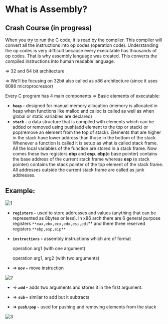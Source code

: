 # What is Assembly?  
## Crash Course (in progress)

When you try to run the C code, it is read by the compiler. This compiler will convert all the instructions into op codes (operation code). Understanding the op codes is very difficult because every executable has thousands of op codes. That is why assembly language was created. This converts the compiled instructions into human readable language.

⇒ 32 and 64 bit architecture

⇒ We’ll be focusing on 32bit also called as x86 architecture (since it uses 8086 microprocressor)

Every C program has 4 main components ⇒ Basic elements of executable:

- **`heap` -**  designed for manual memory allocation (memory is allocated in heap when functions like malloc and calloc is called as well as when global or static variables are declared)
- **`stack` -** a data structure that is compiled with elements which can be added or removed using push(add element to the top or stack) or pop(remove an element from the top of stack). Elements that are higher in the stack have lower address than those in the bottom of the stack. Whenever a function is called it is setup as what is called stack frame. All the local variables of the function are stored in a stack frame. Now comes these two registers **ebp** and **esp**. **ebp**(e base pointer) contains the base address of the current stack frame whereas **esp** (e stack pointer) contains the stack pointer of the top element of the stack frame. All addresses outside the current stack frame are called as junk addresses.

## Example:

![1](https://github.com/vexecute/Assembly-Drill/assets/92919686/dfd0aea6-c8a8-4f4f-95f5-6755c07eb841)
- **`registers` -** used to store addresses and values (anything that can be represented as 8bytes or less). In x86 arch there are 6 general purpose registers `**eax,ebx,ecx,edx,esi,edi`** and there three reserved registers `**ebp,esp,eip**`

- **`instructions` -** assembly instructions which are of format

     operation arg1 (with one argument)
  
     operation arg1, arg2 (with two arguments)

-    ⇒ **`mov` -** move instruction

![2](https://github.com/vexecute/Assembly-Drill/assets/92919686/f951c285-4cdc-4c8c-bbcb-6473a40a47b6)

-    ⇒ **`add` -** adds two arguments and stores it in the first argument.

-    ⇒ **`sub` -** similar to add but it subtracts

-    ⇒ **`push/pop` -** used for pushing and removing elements from the stack

![3](https://github.com/vexecute/Assembly-Drill/assets/92919686/87da4940-e897-4cfe-853e-d78bb6398022)
